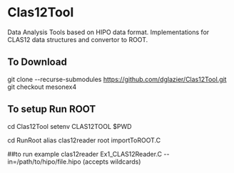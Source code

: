# Clas12Tool

Data Analysis Tools based on HIPO data format. Implementations
for CLAS12 data structures and convertor to ROOT.

## To Download

git clone --recurse-submodules https://github.com/dglazier/Clas12Tool.git
git checkout mesonex4

## To setup Run ROOT
cd Clas12Tool
setenv CLAS12TOOL $PWD

cd RunRoot
alias clas12reader root importToROOT.C

##to run example
clas12reader Ex1_CLAS12Reader.C --in=/path/to/hipo/file.hipo (accepts wildcards)